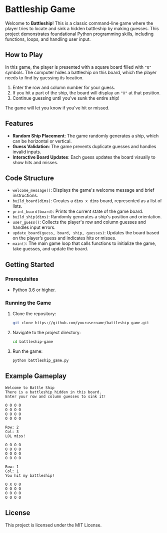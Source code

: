 
# Battleship Game

Welcome to **Battleship**! This is a classic command-line game where the player tries to locate and sink a hidden battleship by making guesses. This project demonstrates foundational Python programming skills, including functions, loops, and handling user input.

## How to Play

In this game, the player is presented with a square board filled with `"O"` symbols. The computer hides a battleship on this board, which the player needs to find by guessing its location.

1. Enter the row and column number for your guess.
2. If you hit a part of the ship, the board will display an `"X"` at that position.
3. Continue guessing until you've sunk the entire ship!

The game will let you know if you've hit or missed.

## Features

- **Random Ship Placement**: The game randomly generates a ship, which can be horizontal or vertical.
- **Guess Validation**: The game prevents duplicate guesses and handles invalid inputs.
- **Interactive Board Updates**: Each guess updates the board visually to show hits and misses.

## Code Structure

- `welcome_message()`: Displays the game's welcome message and brief instructions.
- `build_board(dims)`: Creates a `dims x dims` board, represented as a list of lists.
- `print_board(board)`: Prints the current state of the game board.
- `build_ship(dims)`: Randomly generates a ship's position and orientation.
- `user_guess()`: Collects the player's row and column guesses and handles input errors.
- `update_board(guess, board, ship, guesses)`: Updates the board based on the player’s guess and indicates hits or misses.
- `main()`: The main game loop that calls functions to initialize the game, take guesses, and update the board.

## Getting Started

### Prerequisites
- Python 3.6 or higher.

### Running the Game
1. Clone the repository:
   ```bash
   git clone https://github.com/yourusername/battleship-game.git
   ```
2. Navigate to the project directory:
   ```bash
   cd battleship-game
   ```
3. Run the game:
   ```bash
   python battleship_game.py
   ```

## Example Gameplay

```
Welcome to Battle Ship
There is a battleship hidden in this board.
Enter your row and column guesses to sink it!

O O O O
O O O O
O O O O
O O O O

Row: 2
Col: 3
LOL miss!

O O O O
O O O O
O O O O
O O O O

Row: 1
Col: 1
You hit my battleship!

O X O O
O O O O
O O O O
O O O O
```

## License

This project is licensed under the MIT License.